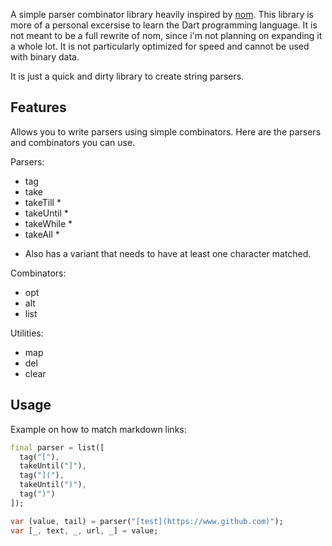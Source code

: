 <!-- 
This README describes the package. If you publish this package to pub.dev,
this README's contents appear on the landing page for your package.

For information about how to write a good package README, see the guide for
[writing package pages](https://dart.dev/guides/libraries/writing-package-pages). 

For general information about developing packages, see the Dart guide for
[creating packages](https://dart.dev/guides/libraries/create-library-packages)
and the Flutter guide for
[developing packages and plugins](https://flutter.dev/developing-packages). 
-->

A simple parser combinator library heavily inspired by 
[nom](https://github.com/rust-bakery/nom).
This library is more of a personal excersise to learn the Dart
programming language. It is not meant to be a full
rewrite of nom, since i'm not planning on expanding it a whole
lot. It is not particularly optimized for speed and cannot be
used with binary data.

It is just a quick and dirty library to create string parsers.

## Features
Allows you to write parsers using simple combinators.
Here are the parsers and combinators you can use.

Parsers:
- tag
- take
- takeTill *
- takeUntil *
- takeWhile *
- takeAll *

* Also has a variant that needs to have at least one character matched.

Combinators:
- opt
- alt
- list

Utilities:
- map
- del
- clear

## Usage

Example on how to match markdown links:

```dart
final parser = list([
  tag("["),
  takeUntil("]"),
  tag("]("),
  takeUntil(")"),
  tag(")")
]);

var (value, tail) = parser("[test](https://www.github.com)");
var [_, text, _, url, _] = value;
```
